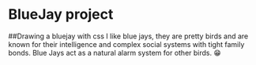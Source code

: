 # BlueJay project

##Drawing a bluejay with css
I like blue jays, they are pretty birds and are known for their intelligence and complex social systems with tight family bonds.
Blue Jays act as a natural alarm system for other birds. 😁

